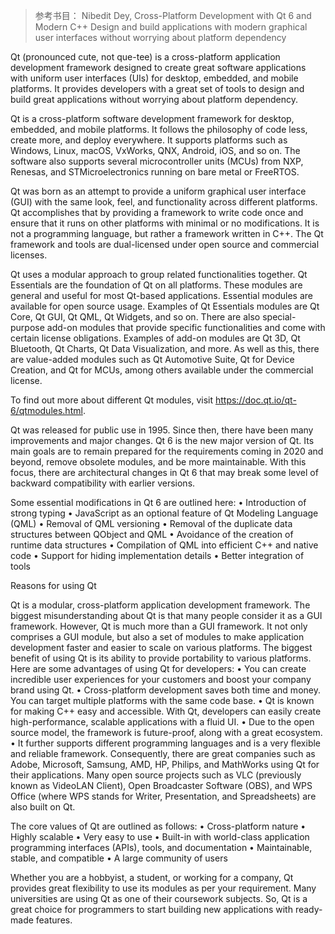 >参考书目：
>Nibedit Dey, 
>Cross-Platform Development with Qt 6 and Modern C++
Design and build applications with modern graphical user interfaces without worrying about platform dependency

Qt (pronounced cute, not que-tee) is a cross-platform application development framework designed to create great software applications with uniform user interfaces (UIs) for desktop, embedded, and mobile platforms.
It provides developers with a great set of tools to design and build great applications without worrying about platform dependency. 



Qt is a cross-platform software development framework for desktop, embedded, and mobile platforms.
It follows the philosophy of code less, create more, and deploy everywhere.
It supports platforms such as Windows, Linux, macOS, VxWorks, QNX, Android, iOS, and so on. 
The software also supports several microcontroller units (MCUs) from NXP, Renesas, and STMicroelectronics running on bare metal or FreeRTOS.

Qt was born as an attempt to provide a uniform graphical user interface (GUI) with the same look, feel, and functionality across different platforms. 
Qt accomplishes that by providing a framework to write code once and ensure that it runs on other platforms with minimal or no modifications. 
It is not a programming language, but rather a framework written in C++. 
The Qt framework and tools are dual-licensed under open source and commercial licenses.

Qt uses a modular approach to group related functionalities together. 
Qt Essentials are the foundation of Qt on all platforms. 
These modules are general and useful for most Qt-based applications. 
Essential modules are available for open source usage. 
Examples of Qt Essentials modules are Qt Core, Qt GUI, Qt QML, Qt Widgets, and so on. 
There are also special-purpose add-on modules that provide specific functionalities and come with certain license obligations. 
Examples of add-on modules are Qt 3D, Qt Bluetooth, Qt Charts, Qt Data Visualization, and more. 
As well as this, there are value-added modules such as Qt Automotive Suite, Qt for Device Creation, and Qt for MCUs, among others available under the commercial license.


To find out more about different Qt modules, visit https://doc.qt.io/qt-6/qtmodules.html.


Qt was released for public use in 1995. 
Since then, there have been many improvements and major changes. 
Qt 6 is the new major version of Qt. 
Its main goals are to remain prepared for the requirements coming in 2020 and beyond, remove obsolete modules, and be more maintainable. 
With this focus, there are architectural changes in Qt 6 that may break some level of backward compatibility with earlier versions.



Some essential modifications in Qt 6 are outlined here:
• Introduction of strong typing
• JavaScript as an optional feature of Qt Modeling Language (QML)
• Removal of QML versioning
• Removal of the duplicate data structures between QObject and QML
• Avoidance of the creation of runtime data structures
• Compilation of QML into efficient C++ and native code
• Support for hiding implementation details
• Better integration of tools



Reasons for using Qt

Qt is a modular, cross-platform application development framework. 
The biggest misunderstanding about Qt is that many people consider it as a GUI framework. 
However, Qt is much more than a GUI framework.
It not only comprises a GUI module, but also a set of modules to make application development faster and easier to scale on various platforms.
The biggest benefit of using Qt is its ability to provide portability to various platforms. 
Here are some advantages of using Qt for developers:
• You can create incredible user experiences for your customers and boost your company brand using Qt.
• Cross-platform development saves both time and money. You can target multiple platforms with the same code base.
• Qt is known for making C++ easy and accessible. With Qt, developers can easily create high-performance, scalable applications with a fluid UI.
• Due to the open source model, the framework is future-proof, along with a great ecosystem.
• It further supports different programming languages and is a very flexible and reliable framework. Consequently, there are great companies such as Adobe, Microsoft, Samsung, AMD, HP, Philips, and MathWorks using Qt for their applications. Many open source projects such as VLC (previously known as VideoLAN Client), Open Broadcaster Software (OBS), and WPS Office (where WPS stands for Writer, Presentation, and Spreadsheets) are also built on Qt.

The core values of Qt are outlined as follows:
• Cross-platform nature
• Highly scalable
• Very easy to use
• Built-in with world-class application programming interfaces (APIs), tools, and documentation
• Maintainable, stable, and compatible
• A large community of users

Whether you are a hobbyist, a student, or working for a company, Qt provides great flexibility to use its modules as per your requirement. 
Many universities are using Qt as one of their coursework subjects. 
So, Qt is a great choice for programmers to start building new applications with ready-made features. 



